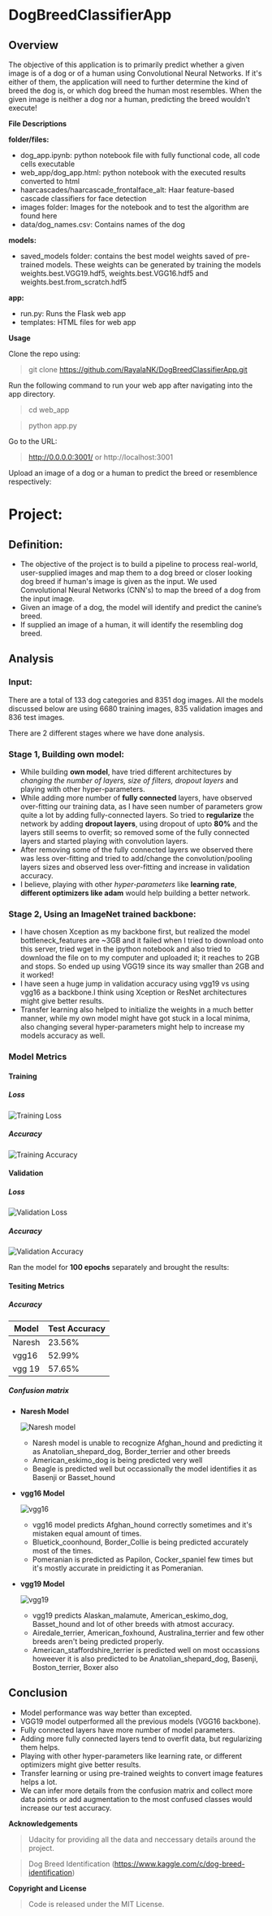 # DogBreedClassifierApp

##  Overview


The objective of this application is to primarily predict whether a given image is of a dog or of a human using Convolutional Neural Networks. If it's either of them, the application will need to further determine the kind of breed the dog is, or which dog breed the human most resembles. When the given image is neither a dog nor a human, predicting the breed wouldn't execute!


**File Descriptions**

**folder/files:**
- dog_app.ipynb: python notebook file with fully functional code, all code cells executable
- web_app/dog_app.html: python notebook with the executed results converted to html
- haarcascades/haarcascade_frontalface_alt: Haar feature-based cascade classifiers for face detection
- images folder: Images for the notebook and to test the algorithm are found here
- data/dog_names.csv: Contains names of the dog 

 **models:**
- saved_models folder: contains the best model weights saved of pre-trained models. These weights can be generated by training the models weights.best.VGG19.hdf5, weights.best.VGG16.hdf5 and weights.best.from_scratch.hdf5 

 **app:**
- run.py: Runs the Flask web app
- templates: HTML files for web app

**Usage**

Clone the repo using:
> git clone https://github.com/RayalaNK/DogBreedClassifierApp.git

Run the following command to run your web app after navigating into the app directory.
> cd web_app

> python app.py

Go to the URL:

> http://0.0.0.0:3001/ or http://localhost:3001

Upload an image of a dog or a human to predict the breed or resemblence respectively:
# Project:
## Definition:
* The objective of the project is to build a pipeline to process real-world, user-supplied images and map them to a dog breed or closer looking dog breed if human's image is given as the input. We used Convolutional Neural Networks (CNN's)  to map the breed of a dog from the input image. 
* Given an image of a dog, the model will identify and predict the canine’s breed. 
* If supplied an image of a human, it will identify the resembling dog breed.

## Analysis 

### Input:
There are a total of 133 dog categories and 8351 dog images. All the models discussed below are using 6680 training images, 835 validation images and 836 test images.

There are 2 different stages where we have done analysis.
### Stage 1, Building own model:
* While building **own model**, have tried different architectures by *changing the number of layers, size of filters, dropout layers* and playing with other hyper-parameters.
* While adding more number of **fully connected** layers, have observed over-fitting our training data, as I have seen number of parameters grow quite a lot by adding fully-connected layers. So tried to **regularize** the network by adding **dropout layers**, using dropout of upto **80%** and the layers still seems to overfit; so removed some of the fully connected layers and started playing with convolution layers.
* After removing some of the fully connected layers we observed there was less over-fitting and tried to add/change the convolution/pooling layers sizes and observed less over-fitting and increase in validation accuracy.
* I believe, playing  with other *hyper-parameters* like **learning rate**, **different optimizers like adam** would help building a better network. 
### Stage 2, Using an ImageNet trained backbone:
* I have chosen Xception as my backbone first, but realized the model bottleneck_features are ~3GB and it failed when I tried to download onto this server, tried wget in the ipython notebook and also tried to download the file on to my computer and uploaded it; it reaches to 2GB and stops. So ended up using VGG19 since its way smaller than 2GB and it worked!
* I have seen a huge jump in validation accuracy using vgg19 vs using vgg16 as a backbone.I think using Xception or ResNet architectures might give better results.
* Transfer learning also helped to initialize the weights in a much better manner, while my own model might have got stuck in a local minima, also changing several hyper-parameters might help to increase my models accuracy as well. 

### Model Metrics
#### Training
##### Loss
![Training Loss](https://github.com/RayalaNK/DogBreedClassifierApp/blob/master/images/TrainingLoss.png)
##### Accuracy
![Training Accuracy](https://github.com/RayalaNK/DogBreedClassifierApp/blob/master/images/TrainingAccuracy.png)

#### Validation
##### Loss
![Validation Loss](https://github.com/RayalaNK/DogBreedClassifierApp/blob/master/images/ValidationLoss.png)
##### Accuracy
![Validation Accuracy](https://github.com/RayalaNK/DogBreedClassifierApp/blob/master/images/ValidationAccuracy.png)

Ran the model for **100 epochs** separately and brought the results: 
#### Tesiting Metrics

##### Accuracy
 |Model | Test Accuracy| 
 |------|--------------|
 | Naresh | 23.56% |
 | vgg16 | 52.99% |
 | vgg 19 | 57.65% |
 
##### Confusion matrix

* **Naresh Model**

  ![Naresh model](https://github.com/RayalaNK/DogBreedClassifierApp/blob/master/images/naresh_model_cm.png)
  
  * Naresh model is unable to recognize Afghan_hound and predicting it as Anatolian_shepard_dog, Border_terrier and other breeds 
  * American_eskimo_dog is being predicted very well
  * Beagle is predicted well but occassionally the model identifies it as Basenji or Basset_hound

* **vgg16 Model**

  ![vgg16](https://github.com/RayalaNK/DogBreedClassifierApp/blob/master/images/vgg16_model_cm.png)

  * vgg16 model predicts Afghan_hound correctly sometimes and it's mistaken equal amount of times. 
  * Bluetick_coonhound, Border_Collie is being predicted accurately most of the times.
  * Pomeranian is predicted as Papilon, Cocker_spaniel few times but it's mostly accurate in preidicting it as Pomeranian.

* **vgg19 Model**

  ![vgg19](https://github.com/RayalaNK/DogBreedClassifierApp/blob/master/images/vgg19_model_cm.png)

  * vgg19 predicts Alaskan_malamute, American_eskimo_dog, Basset_hound and lot of other breeds with atmost accuracy. 
  * Airedale_terrier, American_foxhound, Australina_terrier and few other breeds aren't being predicted properly. 
  * American_staffordshire_terrier is predicted well on most occassions howeever it is also predicted to be Anatolian_shepard_dog, Basenji, Boston_terrier, Boxer also 



## Conclusion 
* Model performance was way better than excepted. 
* VGG19 model outperformed all the previous models (VGG16 backbone).
* Fully connected layers have more number of model parameters.
* Adding more fully connected layers tend to overfit data, but regularizing them helps.
* Playing with other hyper-parameters like learning rate, or different optimizers might give better results.
* Transfer learning or using pre-trained weights to convert image features helps a lot.
* We can infer more details from the confusion matrix and collect more data points or add augmentation to the most confused classes would increase our test accuracy. 

 
**Acknowledgements**

> Udacity for providing all the data and neccessary details around the project.

> Dog Breed Identification (https://www.kaggle.com/c/dog-breed-identification)

**Copyright and License**
> Code is released under the MIT License.
